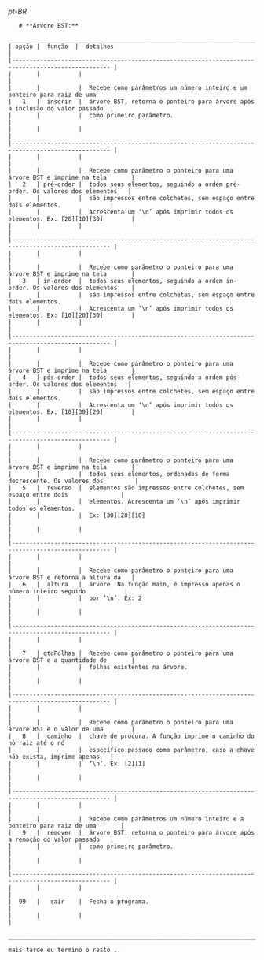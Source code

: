 *pt-BR*


       # **Árvore BST:**
     __________________________________________________________________________________________________
    | opção |  função  |  detalhes                                                                      |
    |-------------------------------------------------------------------------------------------------- |
    |       |           |                                                                               |
    |       |           |  Recebe como parâmetros um número inteiro e um ponteiro para raiz de uma      |
    |   1   |  inserir  |  árvore BST, retorna o ponteiro para árvore após a inclusão do valor passado  |
    |       |           |  como primeiro parâmetro.                                                     |
    |       |           |                                                                               |
    |-------------------------------------------------------------------------------------------------- |
    |       |           |                                                                               |
    |       |           |  Recebe como parâmetro o ponteiro para uma árvore BST e imprime na tela       |
    |   2   | pré-order |  todos seus elementos, seguindo a ordem pré-order. Os valores dos elementos   |
    |       |           |  são impressos entre colchetes, sem espaço entre dois elementos.              |
    |       |           |  Acrescenta um ‘\n’ após imprimir todos os elementos. Ex: [20][10][30]        |
    |       |           |                                                                               |
    |-------------------------------------------------------------------------------------------------- |
    |       |           |                                                                               |
    |       |           |  Recebe como parâmetro o ponteiro para uma árvore BST e imprime na tela       |
    |   3   | in-order  |  todos seus elementos, seguindo a ordem in-order. Os valores dos elementos    |
    |       |           |  são impressos entre colchetes, sem espaço entre dois elementos.              |
    |       |           |  Acrescenta um ‘\n’ após imprimir todos os elementos. Ex: [10][20][30]        |
    |       |           |                                                                               |
    |-------------------------------------------------------------------------------------------------- |
    |       |           |                                                                               |
    |       |           |  Recebe como parâmetro o ponteiro para uma árvore BST e imprime na tela       |
    |   4   | pós-order |  todos seus elementos, seguindo a ordem pós-order. Os valores dos elementos   |
    |       |           |  são impressos entre colchetes, sem espaço entre dois elementos.              |
    |       |           |  Acrescenta um ‘\n’ após imprimir todos os elementos. Ex: [10][30][20]        |
    |       |           |                                                                               |
    |-------------------------------------------------------------------------------------------------- |
    |       |           |                                                                               |
    |       |           |  Recebe como parâmetro o ponteiro para uma árvore BST e imprime na tela       |
    |       |           |  todos seus elementos, ordenados de forma decrescente. Os valores dos         |
    |   5   |  reverso  |  elementos são impressos entre colchetes, sem espaço entre dois               |
    |       |           |  elementos. Acrescenta um ‘\n’ após imprimir todos os elementos.              |
    |       |           |  Ex: [30][20][10]                                                             |
    |       |           |                                                                               |
    |-------------------------------------------------------------------------------------------------- |
    |       |           |                                                                               |
    |       |           |  Recebe como parâmetro o ponteiro para uma árvore BST e retorna a altura da   |
    |   6   |  altura   |  árvore. Na função main, é impresso apenas o número inteiro seguido           |
    |       |           |  por ‘\n’. Ex: 2                                                              |
    |       |           |                                                                               |
    |-------------------------------------------------------------------------------------------------- |
    |       |           |                                                                               |
    |   7   | qtdFolhas |  Recebe como parâmetro o ponteiro para uma árvore BST e a quantidade de       |
    |       |           |  folhas existentes na árvore.                                                 |
    |       |           |                                                                               |
    |-------------------------------------------------------------------------------------------------- |
    |       |           |                                                                               |
    |       |           |  Recebe como parâmetro o ponteiro para uma árvore BST e o valor de uma        |
    |   8   |  caminho  |  chave de procura. A função imprime o caminho do nó raiz até o nó             |
    |       |           |  específico passado como parâmetro, caso a chave não exista, imprime apenas   |
    |       |           |  ‘\n’. Ex: [2][1]                                                             |
    |       |           |                                                                               |
    |-------------------------------------------------------------------------------------------------- |
    |       |           |                                                                               |
    |       |           |  Recebe como parâmetros um número inteiro e a ponteiro para raiz de uma       |
    |   9   |  remover  |  árvore BST, retorna o ponteiro para árvore após a remoção do valor passado   |
    |       |           |  como primeiro parâmetro.                                                     |
    |       |           |                                                                               |
    |-------------------------------------------------------------------------------------------------- |
    |       |           |                                                                               |
    |  99   |   sair    |  Fecha o programa.                                                            |
    |       |           |                                                                               |
     ___________________________________________________________________________________________________

    mais tarde eu termino o resto...

